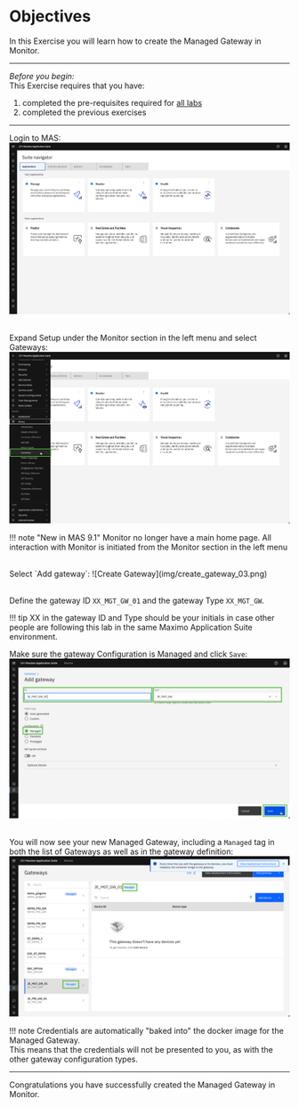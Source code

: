 # Objectives
In this Exercise you will learn how to create the Managed Gateway in Monitor.

---
*Before you begin:*  
This Exercise requires that you have:

1. completed the pre-requisites required for [all labs](prereqs.md)
2. completed the previous exercises

---

Login to MAS:
![MAS Monitor](img/create_gateway_01.png)</br></br>

Expand Setup under the Monitor section in the left menu and select Gateways:
![Create Gateway](img/create_gateway_02.png)

!!! note "New in MAS 9.1"
    Monitor no longer have a main home page. All interaction with Monitor is initiated from the Monitor section in the left menu</br>

</br>
Select `Add gateway`:
![Create Gateway](img/create_gateway_03.png)</br></br>

Define the gateway ID `XX_MGT_GW_01` and the gateway Type `XX_MGT_GW`.

!!! tip
    XX in the gateway ID and Type should be your initials in case other people are following this lab in the same Maximo Application Suite environment.

Make sure the gateway Configuration is Managed and click `Save`:
![Create Gateway](img/create_gateway_04.png)</br></br>

You will now see your new Managed Gateway, including a `Managed` tag in both the list of Gateways as well as in the gateway definition:
![Create Gateway](img/create_gateway_05.png)</br>

!!! note
    Credentials are automatically "baked into" the docker image for the Managed Gateway.</br>
    This means that the credentials will not be presented to you, as with the other gateway configuration types.</br>


---
Congratulations you have successfully created the Managed Gateway in Monitor.</br>
